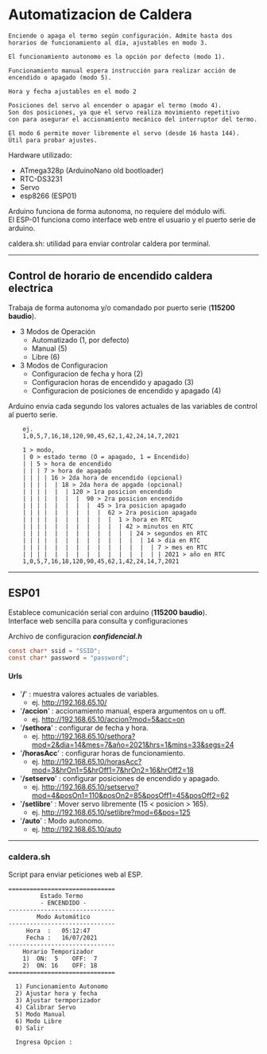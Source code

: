 # Automatizacion de Caldera

    Enciende o apaga el termo según configuración. Admite hasta dos   
    horarios de funcionamiento al día, ajustables en modo 3.  

    El funcionamiento autonomo es la opción por defecto (modo 1).  

    Funcionamiento manual espera instrucción para realizar acción de  
    encendido o apagado (modo 5).

    Hora y fecha ajustables en el modo 2

    Posiciones del servo al encender o apagar el termo (modo 4).  
    Son dos posiciones, ya que el servo realiza movimiento repetitivo  
    con para asegurar el accionamiento mecánico del interruptor del termo.

    El modo 6 permite mover libremente el servo (desde 16 hasta 144).  
    Útil para probar ajustes.  






Hardware utilizado:
- ATmega328p (ArduinoNano old bootloader)  
- RTC-DS3231  
- Servo  
- esp8266 (ESP01)  

Arduino funciona de forma autonoma, no requiere del módulo wifi.  
El ESP-01 funciona como interface web entre el usuario y el puerto serie de arduino.  

caldera.sh: utilidad para enviar controlar caldera por terminal.  

-----

## Control de horario de encendido caldera electrica
Trabaja de forma autonoma y/o comandado por puerto serie (**115200 baudio**).    

* 3 Modos de Operación
  - Automatizado (1, por defecto)
  - Manual (5) 
  - Libre (6)
* 3 Modos de Configuracion
  - Configuracion de fecha y hora (2)
  - Configuracion horas de encendido y apagado (3)
  - Configuracion de posiciones de encendido y apagado (4)


Arduino envia cada segundo los valores actuales de las variables de control al puerto serie.
```
    ej.
    1,0,5,7,16,18,120,90,45,62,1,42,24,14,7,2021

    1 > modo, 
    | 0 > estado termo (O = apagado, 1 = Encendido)
    | | 5 > hora de encendido
    | | | 7 > hora de apagado
    | | | | 16 > 2da hora de encendido (opcional)
    | | | |  | 18 > 2da hora de apgado (opcional)
    | | | |  |  | 120 > 1ra posicion encendido
    | | | |  |  |  |  90 > 2ra posicion encendido
    | | | |  |  |  |  |  45 > 1ra posicion apagado
    | | | |  |  |  |  |  |  62 > 2ra posicion apagado
    | | | |  |  |  |  |  |  |  1 > hora en RTC
    | | | |  |  |  |  |  |  |  | 42 > minutos en RTC
    | | | |  |  |  |  |  |  |  |  | 24 > segundos en RTC
    | | | |  |  |  |  |  |  |  |  |  | 14 > dia en RTC
    | | | |  |  |  |  |  |  |  |  |  |  | 7 > mes en RTC
    | | | |  |  |  |  |  |  |  |  |  |  | | 2021 > año en RTC
    1,0,5,7,16,18,120,90,45,62,1,42,24,14,7,2021
```
-----

## ESP01

Establece comunicación serial con arduino (**115200 baudio**).  
Interface web sencilla para consulta y configuraciones  

Archivo de configuracion ***confidencial.h***  
```c
const char* ssid = "SSID";
const char* password = "password";
```

#### Urls
* '**/**' : muestra valores actuales de variables.
    - ej. http://192.168.65.10/
* '**/accion**' : accionamiento manual, espera argumentos on u off.
    - ej. http://192.168.65.10/accion?mod=5&acc=on
* '**/sethora**' : configurar de fecha y hora.
    - ej. http://192.168.65.10/sethora?mod=2&dia=14&mes=7&año=2021&hrs=1&mins=33&segs=24 
* '**/horasAcc**' : configurar horas de funcionamiento.
    - ej. http://192.168.65.10/horasAcc?mod=3&hrOn1=5&hrOff1=7&hrOn2=16&hrOff2=18
* '**/setservo**' : configurar posiciones de encendido y apagado.
    - ej. http://192.168.65.10/setservo?mod=4&posOn1=110&posOn2=85&posOff1=45&posOff2=62
* '**/setlibre**' : Mover servo libremente (15 < posicion > 165).
    - ej. http://192.168.65.10/setlibre?mod=6&pos=125
* '**/auto**' : Modo autonomo.
    - ej. http://192.168.65.10/auto
-----

### caldera.sh
  Script para enviar peticiones web al ESP.

```
==============================
         Estado Termo         
         - ENCENDIDO -        
------------------------------
        Modo Automático       
------------------------------
     Hora  :   05:12:47
     Fecha :   16/07/2021
------------------------------
    Horario Temporizador   
    1)  ON:  5    OFF:  7 
    2)  ON: 16    OFF: 18 
==============================

  1) Funcionamiento Autonomo
  2) Ajustar hora y fecha
  3) Ajustar termporizador
  4) Calibrar Servo
  5) Modo Manual
  6) Modo Libre
  0) Salir

  Ingresa Opcion :

```
